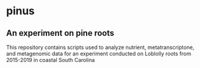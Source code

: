 # pinus
## An experiment on pine roots 
This repository contains scripts used to analyze nutrient, metatranscriptone, and metagenomic data for an experiment conducted on Loblolly roots from 2015-2019 in coastal South Carolina
